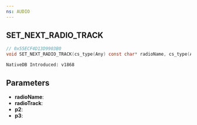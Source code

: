 ```yaml
---
ns: AUDIO
---
```

## SET_​NEXT_​RADIO_​TRACK

```c
// 0x55ECF4D13D9903B0
void SET_​NEXT_​RADIO_​TRACK(cs_type(Any) const char* radioName, cs_type(Any) const char* radioTrack, cs_type(Any) const char* p2, cs_type(Any) const char* p3);
```

```
NativeDB Introduced: v1868
```

## Parameters
* **radioName**:
* **radioTrack**:
* **p2**:
* **p3**:
